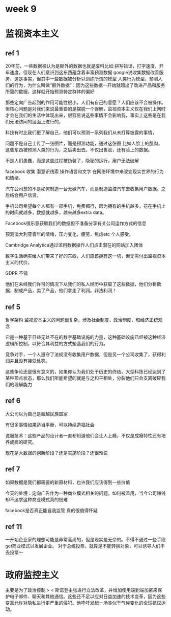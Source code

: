 # week 9
# 监视资本主义
## ref 1
20年前，一些数据被认为是额外的数据也就是废料比如:拼写错误，打字速度，开车速度，但现在人们意识到这东西蕴含着丰富预测数据
google说收集数据改善服务，这是事实，但其中一些数据被分析以训练所谓的模型
人类行为模型，预测人们的行为，为什么叫做“额外数据”：因为这些数据一开始就超出了改进产品和服务所需的数据，这样就开始预测特定群体的偏好

那些定向广告起到的作用可能性很小，人们有自己的意愿？人们应该不会被操作。但核心问题是对我们来说最重要的是摆脱一个误解，监视资本主义仅在我们上网时才会在我们的生活中体现出来，很容易说这些事情不会影响我，事实上这些是在我们无法访问的层面上进行的，

科技有时比我们更了解自己，他们可以预测一系列我们从未打算披露的事情，

问题不是自己上传了一张图片，而是预测功能，通过这张图 比如人脸上的肌肉，这些东西被预测人类的行为，之后卖出去。不仅出售脸，还有脸上的数据。

不是人们愚蠢，而是这些过程被伪装了，隐秘的运行，用户无法破解 

facebook 收集 潜意识线索 操作语言和文字 在网络环境中来改变现实世界的行为和情绪。

汽车公司想的不是如何制造一台无碳汽车，而是制造监控汽车去收集用户数据。之后结合用户信贷。

手机公司希望每个人都有一部手机，免费都行，因为拥有的手机越多，花在手机上的时间就越多，数据就越多，越来越多extra data。

Facebook很乐意获取我们的数据但不准备分享有关公司运作方式的信息

预测澳大利亚青年的情绪，压力变化，疲劳，焦虑etc 个人感受。

Cambridge Analytica通过滥用数据操作人们点击潜在的网站加入团体

数字生活确实给人们带来了好的东西，人们应该拥有这一切，但无需付出监视资本主义的代价。

GDPR 不错

他们在未经我们许可的情况下从我们的私人经历中获取了这些数据，他们分析数据，制成产品，卖了产品，他们拿走了利润。非法利润！

## ref 5
哲学架构
监视资本主义的问题很复杂，涉及社会制度，政治制度，和经济正统观念

它是一种基于日益无处不在的数字基础设施的力量，这种基础设施已经被这种经济逻辑所控制，以符合其利益的方式塑造我们的行为。

竞争对手，一个人遵守了法规没有收集用户数据，但是另一个公司收集了，获得利润并且没有接受处罚。

这些争论还是很有意义的，如果你认为我们处于历史的终结，大型科技已经达到了某种顶点状态，那么我们所能希望的就是与之和平相处，分裂他们只会支离破碎我们的理解能力

## ref 6
大公司以为自己是超越民族国家

有很多事情如果适当平衡，可以持续造福社会

说服技术：这些产品的设计者一直都知道他们会让人上瘾，不仅是成瘾特性还有培养成瘾的研究。

现在是大数据的创新阶段？还是实施阶段？还很难说

## ref 7
如果数据是我们都需要的新原材料，也许我们应该得到一些价值

今天的处境：定向广告作为一种商业模式相关的问题，如何被滥用，当今公司赚钱却不追求这种商业模式真的很难

facebook是否真正能自我监管 真的很值得怀疑

## ref 11
一开始企业家的理想可能是非常高尚的，但是现实是无奈的。不得不通过一些手段get商业模式以发展企业。 
对于总统投票，就算是不能转换对象，可以诱导人们不去投票～

# 政府监控主义
主要是为了政治控制 > <
斯诺登主张进行立法改革，并增加使用端到端加密来保护电子邮件、聊天和其他通信。这些还不足以应对日益加速的技术变革，因为这些变革允许对隐私进行更严重的侵犯。他呼吁发起一场类似于气候变化的全球抗议运动。



